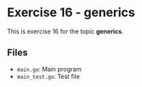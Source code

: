 # Exercise 16 - generics

This is exercise 16 for the topic **generics**.

## Files
- `main.go`: Main program
- `main_test.go`: Test file
